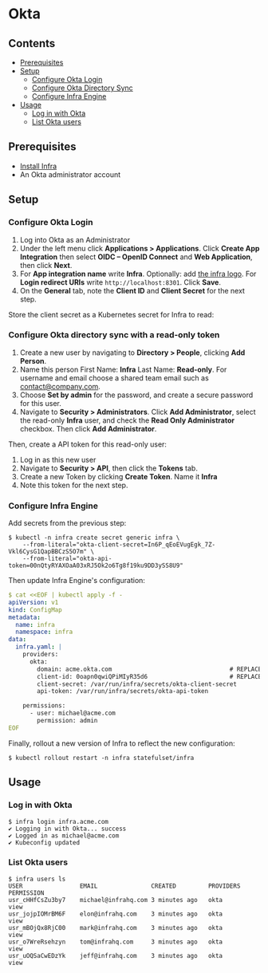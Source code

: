 # Okta

## Contents

* [Prerequisites](#prerequisites)
* [Setup](#setup)
    * [Configure Okta Login](#configure-okta-login)
    * [Configure Okta Directory Sync](#configure-okta-directory-sync)
    * [Configure Infra Engine](#configure-infra-engine)
* [Usage](#usage)
    * [Log in with Okta](#log-in-with-okta)
    * [List Okta users](#list-okta-users)

## Prerequisites

* [Install Infra](../README.md#install)
* An Okta administrator account


## Setup

### Configure Okta Login

1. Log into Okta as an Administrator
2. Under the left menu click **Applications > Applications**. Click **Create App Integration** then select **OIDC – OpenID Connect** and **Web Application**, then click **Next**.
3. For **App integration name** write **Infra**. Optionally: add [the infra logo](./docs/images/okta.png). For **Login redirect URIs** write `http://localhost:8301`. Click **Save**.
4. On the **General** tab, note the **Client ID** and **Client Secret** for the next step.

Store the client secret as a Kubernetes secret for Infra to read:

### Configure Okta directory sync with a read-only token

1. Create a new user by navigating to **Directory > People**, clicking **Add Person**.
2. Name this person First Name: **Infra** Last Name: **Read-only**. For username and email choose a shared team email such as contact@company.com.
3. Choose **Set by admin** for the password, and create a secure password for this user.
4. Navigate to **Security > Administrators**. Click **Add Administrator**, select the read-only **Infra** user, and check the **Read Only Administrator** checkbox. Then click **Add Administrator**.

Then, create a API token for this read-only user:

1. Log in as this new user
2. Navigate to **Security > API**, then click the **Tokens** tab.
3. Create a new Token by clicking **Create Token**. Name it **Infra**
4. Note this token for the next step.

### Configure Infra Engine

Add secrets from the previous step:

```
$ kubectl -n infra create secret generic infra \
    --from-literal="okta-client-secret=In6P_qEoEVugEgk_7Z-Vkl6CysG1QapBBCzS5O7m" \
    --from-literal="okta-api-token=00nQtyRYAXOaA03xRJ5Ok2o6Tg8f19ku9DD3ySS8U9"
```

Then update Infra Engine's configuration:

```yaml
$ cat <<EOF | kubectl apply -f -
apiVersion: v1
kind: ConfigMap
metadata:
  name: infra
  namespace: infra
data:
  infra.yaml: |
    providers:
      okta:
        domain: acme.okta.com                                 # REPLACE ME: Your Okta domain
        client-id: 0oapn0qwiQPiMIyR35d6                       # REPLACE ME: Your Client ID
        client-secret: /var/run/infra/secrets/okta-client-secret
        api-token: /var/run/infra/secrets/okta-api-token

    permissions:
      - user: michael@acme.com
        permission: admin
EOF
```

Finally, rollout a new version of Infra to reflect the new configuration:

```
$ kubectl rollout restart -n infra statefulset/infra
```

## Usage

### Log in with Okta

```
$ infra login infra.acme.com
✔ Logging in with Okta... success
✔ Logged in as michael@acme.com
✔ Kubeconfig updated
```

### List Okta users

```
$ infra users ls
USER            	EMAIL              	CREATED         PROVIDERS  	PERMISSION	      	
usr_cHHfCsZu3by7	michael@infrahq.com	3 minutes ago   okta     	view      	
usr_jojpIOMrBM6F	elon@infrahq.com   	3 minutes ago   okta     	view      	
usr_mBOjQx8RjC00	mark@infrahq.com   	3 minutes ago   okta     	view      	
usr_o7WreRsehzyn	tom@infrahq.com    	3 minutes ago   okta     	view      	
usr_uOQSaCwEDzYk	jeff@infrahq.com   	3 minutes ago  	okta     	view  
```